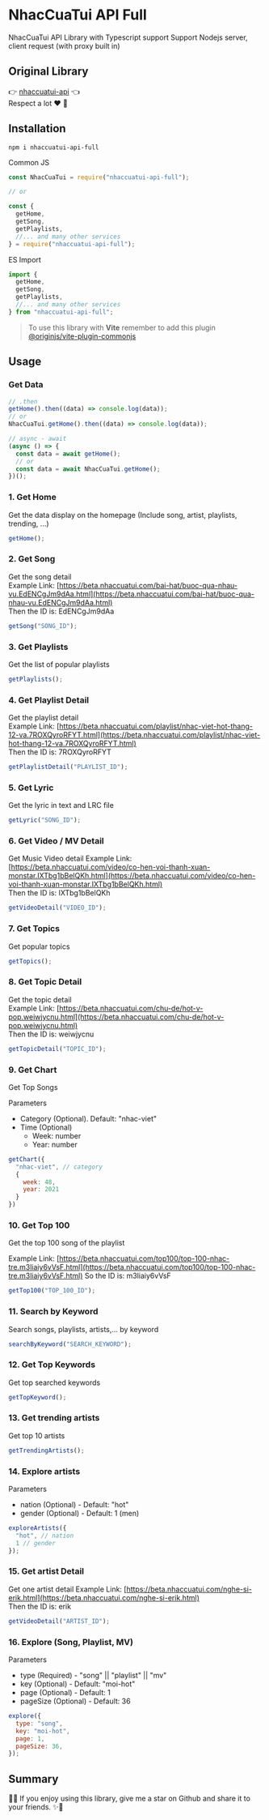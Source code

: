 # NhacCuaTui API Full

NhacCuaTui API Library with Typescript support
Support Nodejs server, client request (with proxy built in)

## Original Library

👉 [nhaccuatui-api](https://www.npmjs.com/package/nhaccuatui-api) 👈  
Respect a lot ❤️ 🙏

## Installation

```
npm i nhaccuatui-api-full
```

Common JS

```javascript
const NhacCuaTui = require("nhaccuatui-api-full");

// or

const {
  getHome,
  getSong,
  getPlaylists,
  //... and many other services
} = require("nhaccuatui-api-full");
```

ES Import

```javascript
import {
  getHome,
  getSong,
  getPlaylists,
  //... and many other services
} from "nhaccuatui-api-full";
```

> To use this library with **Vite** remember to add this plugin [@originjs/vite-plugin-commonjs](https://www.npmjs.com/package/@originjs/vite-plugin-commonjs)

## Usage

### Get Data

```javascript
// .then
getHome().then((data) => console.log(data));
// or
NhacCuaTui.getHome().then((data) => console.log(data));

// async - await
(async () => {
  const data = await getHome();
  // or
  const data = await NhacCuaTui.getHome();
})();
```

### 1. Get Home

Get the data display on the homepage (Include song, artist, playlists, trending, ...)

```javascript
getHome();
```

### 2. Get Song

Get the song detail  
Example Link: [https://beta.nhaccuatui.com/bai-hat/buoc-qua-nhau-vu.EdENCgJm9dAa.html](https://beta.nhaccuatui.com/bai-hat/buoc-qua-nhau-vu.EdENCgJm9dAa.html)  
Then the ID is: EdENCgJm9dAa

```javascript
getSong("SONG_ID");
```

### 3. Get Playlists

Get the list of popular playlists

```javascript
getPlaylists();
```

### 4. Get Playlist Detail

Get the playlist detail  
Example Link: [https://beta.nhaccuatui.com/playlist/nhac-viet-hot-thang-12-va.7ROXQyroRFYT.html](https://beta.nhaccuatui.com/playlist/nhac-viet-hot-thang-12-va.7ROXQyroRFYT.html)  
Then the ID is: 7ROXQyroRFYT

```javascript
getPlaylistDetail("PLAYLIST_ID");
```

### 5. Get Lyric

Get the lyric in text and LRC file

```javascript
getLyric("SONG_ID");
```

### 6. Get Video / MV Detail

Get Music Video detail
Example Link: [https://beta.nhaccuatui.com/video/co-hen-voi-thanh-xuan-monstar.IXTbg1bBelQKh.html](https://beta.nhaccuatui.com/video/co-hen-voi-thanh-xuan-monstar.IXTbg1bBelQKh.html)  
Then the ID is: IXTbg1bBelQKh

```javascript
getVideoDetail("VIDEO_ID");
```

### 7. Get Topics

Get popular topics

```javascript
getTopics();
```

### 8. Get Topic Detail

Get the topic detail  
Example Link: [https://beta.nhaccuatui.com/chu-de/hot-v-pop.weiwjycnu.html](https://beta.nhaccuatui.com/chu-de/hot-v-pop.weiwjycnu.html)  
Then the ID is: weiwjycnu

```javascript
getTopicDetail("TOPIC_ID");
```

### 9. Get Chart

Get Top Songs

Parameters

- Category (Optional). Default: "nhac-viet"
- Time (Optional)
  - Week: number
  - Year: number

```javascript
getChart({
  "nhac-viet", // category
  {
    week: 48,
    year: 2021
  }
})
```

### 10. Get Top 100

Get the top 100 song of the playlist

Example Link: [https://beta.nhaccuatui.com/top100/top-100-nhac-tre.m3liaiy6vVsF.html](https://beta.nhaccuatui.com/top100/top-100-nhac-tre.m3liaiy6vVsF.html)
So the ID is: m3liaiy6vVsF

```javascript
getTop100("TOP_100_ID");
```

### 11. Search by Keyword

Search songs, playlists, artists,... by keyword

```javascript
searchByKeyword("SEARCH_KEYWORD");
```

### 12. Get Top Keywords

Get top searched keywords

```javascript
getTopKeyword();
```

### 13. Get trending artists

Get top 10 artists

```javascript
getTrendingArtists();
```

### 14. Explore artists

Parameters

- nation (Optional) - Default: "hot"
- gender (Optional) - Default: 1 (men)

```javascript
exploreArtists({
  "hot", // nation
  1 // gender
});
```

### 15. Get artist Detail

Get one artist detail
Example Link: [https://beta.nhaccuatui.com/nghe-si-erik.html](https://beta.nhaccuatui.com/nghe-si-erik.html)  
Then the ID is: erik

```javascript
getVideoDetail("ARTIST_ID");
```

### 16. Explore (Song, Playlist, MV)

Parameters

- type (Required) - "song" || "playlist" || "mv"
- key (Optional) - Default: "moi-hot"
- page (Optional) - Default: 1
- pageSize (Optional) - Default: 36

```javascript
explore({
  type: "song",
  key: "moi-hot",
  page: 1,
  pageSize: 36,
});
```

## Summary

🤩✨ If you enjoy using this library, give me a star on Github and share it to your friends. ✨🤩
